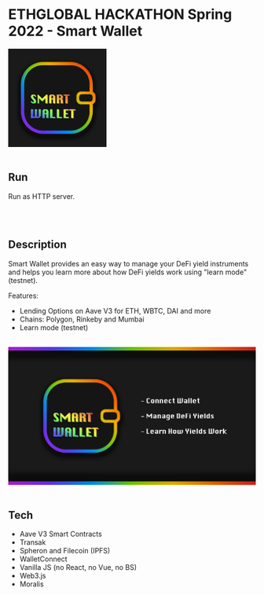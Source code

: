# ETHGLOBAL HACKATHON Spring 2022 - Smart Wallet

<img src="./images/smart-wallet.png" alt="Smart Wallet Logo" width="200"/>

<br>
<br>

## Run

Run as HTTP server.

<br>
<br>

## Description

Smart Wallet provides an easy way to manage your DeFi yield instruments and helps you learn more about how DeFi yields work using "learn mode" (testnet).

Features:
- Lending Options on Aave V3 for ETH, WBTC, DAI and more
- Chains: Polygon, Rinkeby and Mumbai
- Learn mode (testnet)

<br>

<img src="./images/cover.png" alt="Smart Wallet Logo" width="600"/>

<br>
<br>

## Tech

- Aave V3 Smart Contracts
- Transak
- Spheron and Filecoin (IPFS)
- WalletConnect
- Vanilla JS (no React, no Vue, no BS)
- Web3.js
- Moralis